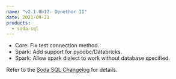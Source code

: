 ```yaml
---
name: "v2.1.0b17: Denethor II"
date: 2021-09-21
products:
  - soda-sql
---
```


- Core: Fix test connection method.
- Spark: Add support for pyodbc/Databricks.
- Spark: Allow spark dialect to work without database specified.

Refer to the <a href="https://github.com/sodadata/soda-sql/blob/main/CHANGELOG.md" target="_blank">Soda SQL Changelog</a> for details.